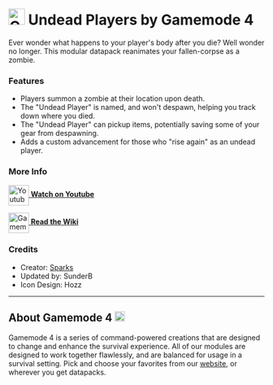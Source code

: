 # <img src="https://raw.githubusercontent.com/Gamemode4Dev/GM4_Datapacks/master/base/images/gm4_logo.png" alt="GM4 Logo" width="32" /> Undead Players by Gamemode 4

Ever wonder what happens to your player's body after you die? Well wonder no longer. This modular datapack reanimates your fallen-corpse as a zombie. <!--$pmc:headerSize-->

### Features
- Players summon a zombie at their location upon death.
- The "Undead Player" is named, and won't despawn, helping you track down where you died.
- The "Undead Player" can pickup items, potentially saving some of your gear from despawning.
- Adds a custom advancement for those who "rise again" as an undead player.

### More Info
[<img src="https://raw.githubusercontent.com/Gamemode4Dev/GM4_Datapacks/master/base/images/youtube_logo.png" alt="Youtube Logo" width="40" align="center"/> **Watch on Youtube**](https://www.youtube.com/watch?v=dD8nChP8t9A)

[<img src="https://raw.githubusercontent.com/Gamemode4Dev/GM4_Datapacks/master/base/images/gm4_wiki_logo.png" alt="Gamemode 4 Wiki Logo" width="40" align="center"/> **Read the Wiki**](https://wiki.gm4.co/wiki/Undead_Players)

### Credits
- Creator: [Sparks](https://twitter.com/SparksTheGamer)
- Updated by: SunderB
- Icon Design: Hozz

---
## About Gamemode 4 <img src="https://raw.githubusercontent.com/Gamemode4Dev/GM4_Datapacks/master/base/images/gm4_logo.png" alt="Gamemode 4 Logo" width="20"/>
Gamemode 4 is a series of command-powered creations that are designed to change and enhance the survival experience. All of our modules are designed to work together flawlessly, and are balanced for usage in a survival setting. Pick and choose your favorites from our [website](https://gm4.co), or wherever you get datapacks.